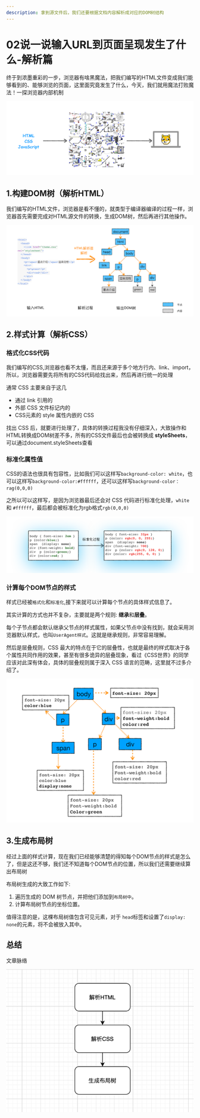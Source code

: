 ```yaml
---
description: 拿到源文件后，我们还要根据文档内容解析成对应的DOM树结构
---
```


# 02说一说输入URL到页面呈现发生了什么-解析篇

终于到浓墨重彩的一步，浏览器有啥黑魔法，把我们编写的HTML文件变成我们能够看到的、能够浏览的页面，这里面究竟发生了什么，今天，我们就用魔法打败魔法！一探浏览器内部机制

![](../../../.gitbook/assets/image%20%2867%29.png)

## 1.构建DOM树（解析HTML）

我们编写的HTML文件，浏览器是看不懂的，就类型于编译器编译的过程一样，浏览器首先需要完成对HTML源文件的转换，生成DOM树，然后再进行其他操作。

![html&#x7684;&#x89E3;&#x6790;&#x8FC7;&#x7A0B;](../../../.gitbook/assets/image%20%2866%29.png)

## 2.样式计算（解析CSS）

### 格式化CSS代码

我们编写的CSS,浏览器也看不太懂，而且还来源于多个地方行内、link、import，所以，浏览器需要先将所有的CSS代码给找出来，然后再进行统一的处理

通常 CSS 主要来自于这几

* 通过 link 引用的
* 外部 CSS 文件标记内的
*  CSS元素的 style 属性内嵌的 CSS

找出 CSS 后，就要进行处理了，具体的转换过程我没有仔细深入，大致操作和HTML转换成DOM树差不多，所有的CSS文件最后也会被转换成 **styleSheets**，可以通过document.styleSheets查看

### 标准化属性值

CSS的语法也很具有包容性，比如我们可以这样写`background-color: white`，也可以这样写`background-color:#ffffff`，还可以这样写`background-color：rag(0,0,0)`

之所以可以这样写，是因为浏览器最后还会对 CSS 代码进行标准化处理，`white` 和 `#ffffff`，最后都会被标准化为rgb格式`rgb(0,0,0)`

![](../../../.gitbook/assets/image%20%2876%29.png)

### 计算每个DOM节点的样式

样式已经被`格式化`和`标准化`,接下来就可以计算每个节点的具体样式信息了。

其实计算的方式也并不复杂，主要就是两个规则: **继承**和**层叠**。

每个子节点都会默认继承父节点的样式属性，如果父节点中没有找到，就会采用浏览器默认样式，也叫`UserAgent样式`。这就是继承规则，非常容易理解。

然后是层叠规则，CSS 最大的特点在于它的层叠性，也就是最终的样式取决于各个属性共同作用的效果，甚至有很多诡异的层叠现象，看过《CSS世界》的同学应该对此深有体会，具体的层叠规则属于深入 CSS 语言的范畴，这里就不过多介绍了。

![](../../../.gitbook/assets/image%20%2872%29.png)

## 3.生成布局树

经过上面的样式计算，现在我们已经能够清楚的得知每个DOM节点的样式是怎么了，但是这还不够，我们还不知道每个DOM节点的位置，所以我们还需要继续算出布局树

布局树生成的大致工作如下:

1. 遍历生成的 DOM 树节点，并把他们添加到`布局树中`。
2. 计算布局树节点的坐标位置。

值得注意的是，这棵布局树值包含可见元素，对于 `head`标签和设置了`display: none`的元素，将不会被放入其中。

## 总结

文章脉络

![](../../../.gitbook/assets/image%20%2864%29.png)



